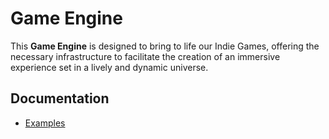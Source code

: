 # Game Engine

This **Game Engine** is designed to bring to life our Indie Games, offering the necessary infrastructure to
facilitate the creation of an immersive experience set in a lively and dynamic universe.

## Documentation

* [Examples](https://github.com/kotomichigames/game-framework)